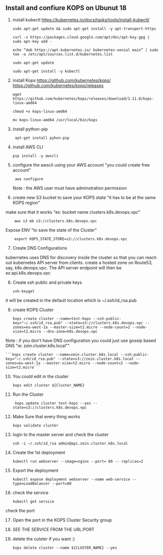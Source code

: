 ## Install and confiure KOPS on Ubunut 18 

1. install kubectl 
https://kubernetes.io/docs/tasks/tools/install-kubectl/

	```sudo apt-get update && sudo apt-get install -y apt-transport-https```
	
	```curl -s https://packages.cloud.google.com/apt/doc/apt-key.gpg | sudo apt-key add -```
	
	```echo “deb https://apt.kubernetes.io/ kubernetes-xenial main” | sudo tee -a /etc/apt/sources.list.d/kubernetes.list```
	
	```sudo apt-get update```

	```sudo apt-get install -y kubectl```


2. install Kops
https://github.com/kubernetes/kops/
https://github.com/kubernetes/kops/releases

	```wget https://github.com/kubernetes/kops/releases/download/1.11.0/kops-linux-amd64```

	```chmod +x kops-linux-amd64```

	```mv kops-linux-amd64 /usr/local/bin/kops```

3. install python-pip

	``` apt-get install pyhon-pip```

4. install AWS CLI

	```pip install -y awscli``` 

5. configure the awscli using your AWS account "you could create free account"

	``` aws configure```

   Note : the AWS user must have adminstration permission 

6. create new S3 bucket to save your KOPS state  "it has to be at the same KOPS region"

make sure that it works "ex: bucket name clusters.k8s.devops.vpc"
	
	    aws s3 mb s3://clusters.k8s.devops.vpc

Expose ENV  "to save the state of the Cluster"

	    export KOPS_STATE_STORE=s3://clusters.k8s.devops.vpc


7. Create DNS Configurations

kubernetes uses DNS for discovery inside the cluster so that you can reach out kubernetes API server from clients.
create a hosted zone on Route53, say, k8s.devops.vpc. The API server endpoint will then be ex:api.k8s.devops.vpc

8. Create ssh public and private keys

	```ssh-keyget```

it will be created in the default location which is ~/.ssh/id_rsa.pub

9. create KOPS Cluster 

	 ```kops create cluster --name=test-kops --ssh-public-key="~/.ssh/id_rsa.pub" --state=s3://clusters.k8s.devops.vpc --zones=eu-west-1a --master-size=t2.micro --node-count=2 --node-size=t2.micro --dns-zone=k8s.devops.vpc```


Note : if you don't have DNS configuration you could just use gossip based DNS   "ie: zein.cluster.k8s.local""

	```kops create cluster --name=zein.cluster.k8s.local --ssh-public-key="~/.ssh/id_rsa.pub" --state=s3://zein.cluster.k8s.local --zones=eu-west-1a --master-size=t2.micro --node-count=2 --node-size=t2.micro```

10. You could edit in the cluster 

	```kops edit cluster ${Cluster_NAME}```

11. Run the Cluster

	``` kops update cluster test-kops --yes --state=s3://clusters.k8s.devops.vpc```

12. Make Sure that every thing works 

	```kops validate cluster```

13. login to the master server and check the cluster 

	```ssh -i ~/.ssh/id_rsa admin@api.zein.cluster.k8s.local```

14. Create the 1st deployment

	```kubectl run webserver --image=nginx --port= 80 -- replicas=2```

15. Export the deployment

	```kubectl expose deployment webserver --name web-service --type=LoadBalancer --port=80```


16. check the service

	```kubectl get service```  

check the port 


17. Open the port in the KOPS Cluster Security group


18. SEE THE SERVICE FROM THE URL:PORT


19. delete the culster if you want :) 

	```kops delete cluster --name ${CLUSTER_NAME} --yes```
